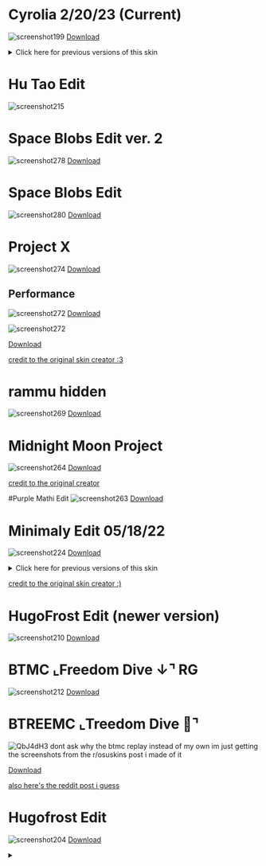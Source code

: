 # Cyrolia 2/20/23 (Current)
![screenshot199](https://user-images.githubusercontent.com/53798365/220236763-1e50b5a1-3a8a-40ed-a0fa-96f748712cc1.jpg)
[Download](https://drive.google.com/file/d/1e3LsaVR3QFR5u7SK4SYJaaa6WzixhFwL/view?usp=sharing)

<details>
<summary>Click here for previous versions of this skin</summary>
<br>

# Cyrolia 12/06/22

# Cyrolia 10/18/22

# Cyrolia 09/21/22
![screenshot200](https://user-images.githubusercontent.com/53798365/220239098-d495298c-45b0-48ad-84ee-d8f3fe3c3329.jpg)
[Download](https://drive.google.com/file/d/1_HBMyfniFC82GAbGEHAGBmdhMBedcRPa/view?usp=share_link)
# Cyrolia 09/15/22

#Cyrolia 08/06/22

# Cyrolia 07/29/22

# Cyrolia 07/27/22
i thought i was so funny waiting til the 27th to make this archive
[Download](https://drive.google.com/file/d/1_HBMyfniFC82GAbGEHAGBmdhMBedcRPa/view?usp=share_link)

# Cyrolia 07/14/22
</details>

# Hu Tao Edit

![screenshot215](https://user-images.githubusercontent.com/53798365/220248627-82b595b1-3da2-4020-b003-37118f875068.jpg)

# Space Blobs Edit ver. 2
![screenshot278](https://user-images.githubusercontent.com/53798365/220272413-85b95cc1-fbd3-4492-99a3-d43c3a6c7cbd.jpg)
[Download](https://drive.google.com/file/d/13ttrnqgsWYPzuganp2x7F4sX_VO9n_LL/view?usp=share_link)

# Space Blobs Edit
![screenshot280](https://user-images.githubusercontent.com/53798365/220273466-843aed87-9acf-41ed-a681-62bb4aaedc1f.jpg)
[Download](https://drive.google.com/file/d/1vR37TKSipGVNtoQe_lcUOG4cGfebIgkJ/view?usp=share_link)

# Project X
![screenshot274](https://user-images.githubusercontent.com/53798365/220271671-85bec6f9-afeb-4886-9776-f5059832e59b.jpg)
[Download](https://drive.google.com/file/d/1AdXZGzAPxjGrvXDV73F4hiAh4GMbhDx-/view?usp=share_link)

## Performance
![screenshot272](https://user-images.githubusercontent.com/53798365/220270513-52a3f06c-daed-4722-a7ef-652b573415a5.jpg)
[Download](https://drive.google.com/file/d/1PGEgXk-n5NU4a0sPrR8sFWAsirTYRsPl/view?usp=share_link)


![screenshot272](https://user-images.githubusercontent.com/53798365/220270421-674162dc-30a8-42da-98aa-781d9667a6ec.jpg)

[Download](https://drive.google.com/file/d/1OPhOiSxyZYkP1GXJjTCninzoPv2rjTvm/view?usp=share_link)

[credit to the original skin creator :3](https://www.reddit.com/r/OsuSkins/comments/mqc75l/hu_tao_genshin_impact_skin/)

# rammu hidden
![screenshot269](https://user-images.githubusercontent.com/53798365/220269823-e33d3d26-7b95-4e70-913b-d8308794587e.jpg)
[Download](https://drive.google.com/file/d/1YphtEAJuAZKxnS2XK2EKj2s4W55CoZEb/view?usp=share_link)

# Midnight Moon Project
![screenshot264](https://user-images.githubusercontent.com/53798365/220268550-0a6403ac-56f8-41ad-bca7-c9a273bdf536.jpg)
[Download](https://drive.google.com/file/d/1bmzZMQpyANnwIa_HAM99yPtVCwvhL9Wx/view)

[credit to the original creator](https://www.reddit.com/r/OsuSkins/comments/sske67/hdsd_std_only_midnight_moon_project/)


#Purple Mathi Edit
![screenshot263](https://user-images.githubusercontent.com/53798365/220267404-0fc82777-cb90-4847-a886-645cbedf6353.jpg)
[Download](https://drive.google.com/file/d/1OqEqkL0c6MmJ8Y6roPhCMNPpY6RPO3AH/view?usp=share_link)

# Minimaly Edit 05/18/22
![screenshot224](https://user-images.githubusercontent.com/53798365/220249903-9fa14467-0173-413c-8ef1-8249849f9767.jpg)
[Download](https://drive.google.com/file/d/1pfMJbe8mVejgg0yAVpLQuEQojbli8frh/view?usp=share_link)

<details>
<summary>Click here for previous versions of this skin </summary>
<br>

# Minimaly Edit DT 5/25/22
  
  
  this one is rlly bad LMAO why did i use this
  
# Minimaly Edit 05-18-22
 ![screenshot256](https://user-images.githubusercontent.com/53798365/220265623-3e9ebf1f-1ace-4a50-a790-fe9ec6d2a2cb.jpg)
 [Download](https://drive.google.com/file/d/1uOyg54RSIVzkztDTlV97T_qmGnyY_5_J/view?usp=share_link)
  
# Minimaly Edit 04/23/22
  
![screenshot255](https://user-images.githubusercontent.com/53798365/220264611-1926f02b-bf3d-4c1e-9c1e-8fcf4a31e0d8.jpg)
[Download](https://drive.google.com/file/d/1Qq2mazvBfvM7usne74Jsig0gtT4VkK1X/view?usp=share_link)

# Minimaly Edit 04/20/22

NM
![screenshot248](https://user-images.githubusercontent.com/53798365/220263853-320591bb-c031-4ac5-95e6-a0d8321b9854.jpg)
[Download](https://drive.google.com/file/d/1Qq2mazvBfvM7usne74Jsig0gtT4VkK1X/view?usp=share_link)
DT
![screenshot236](https://user-images.githubusercontent.com/53798365/220261759-79279b0f-81d8-49b3-8459-0b648ed39170.jpg)
[Download](https://drive.google.com/file/d/1xGnoDif6xdz3xGcnFpVzhejaQ9rB_0lX/view?usp=share_link)
EZ
![screenshot232](https://user-images.githubusercontent.com/53798365/220260099-3a9cafae-d47b-4d99-b9bd-e571f928aa0a.jpg)
[Download](https://drive.google.com/file/d/1eT6tgiXiKCYncS8QIZ7QAFrYeACeF0VK/view?usp=share_link)
RG
![screenshot230](https://user-images.githubusercontent.com/53798365/220252077-1c070c2e-fa08-4809-bd33-e5b5c723fa35.jpg)
[Download](https://drive.google.com/file/d/1-FsyVBNTaa82-24e_lyz3qq16qJoTgGP/view?usp=share_link)

# Minimaly Edit 12/15/22
![screenshot226](https://user-images.githubusercontent.com/53798365/220250854-55b3f417-b2e2-4446-b52d-4b489ecbe3f9.jpg)
[Download](https://drive.google.com/file/d/1pfMJbe8mVejgg0yAVpLQuEQojbli8frh/view?usp=share_link)
</details>

[credit to the original skin creator :)](https://osu.ppy.sh/community/forums/topics/720599?n=1)

# HugoFrost Edit (newer version)
![screenshot210](https://user-images.githubusercontent.com/53798365/220245344-9547ad3d-8c2e-478b-b12a-7b9b9ed4a785.jpg)
[Download](https://drive.google.com/file/d/1USIdWQ_3gtJAFben5anVzt39F6JEvzL5/view?usp=share_link)

# BTMC   ⌞Freedom Dive  ↓⌝ RG
![screenshot212](https://user-images.githubusercontent.com/53798365/220245818-91c89987-0b54-4b2d-9552-34a7556927b3.jpg)
[Download](https://drive.google.com/file/d/15zLE8ZT14TbvkAKPXfnogsW2YCf1kw_R/view?usp=share_link)

# BTREEMC ⌞Treedom Dive 🌲⌝
![QbJ4dH3](https://user-images.githubusercontent.com/53798365/220242685-5ae35064-a8c6-47f8-80d0-d0f262ee8f54.png) 
dont ask why the btmc replay instead of my own im just getting the screenshots from the r/osuskins post i made of it

[Download](https://drive.google.com/file/d/1wlM9QybUKMDb1F7jp0UXeiXd721RwM86/view)

[also here's the reddit post i guess](https://www.reddit.com/r/OsuSkins/comments/o2ae19/btreemc_treedom_dive/)

# Hugofrost Edit
![screenshot204](https://user-images.githubusercontent.com/53798365/220241554-753dbb47-949d-4417-a0aa-e3adeec84a15.jpg)
[Download](https://drive.google.com/file/d/1JlV0TrttUCBzbCWa_GFktdAg7U_4IEvA/view?usp=share_link)

<details>
  <summary></summary>
<video src=https://user-images.githubusercontent.com/53798365/220257854-f8980813-0fd8-4651-8450-62a45e469122.mp4></video>
  
  unmute for maximum effect
  
  this is meant to be a shitpost/easter egg but if you actually want the skin you can find it [here](https://osu.ppy.sh/community/forums/topics/191909?n=1)
</details>
